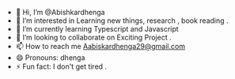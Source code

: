- 👋 Hi, I’m @Abishkardhenga
- 👀 I’m interested in Learning new things, research  , book reading . 
- 🌱 I’m currently learning Typescript and Javascript
- 💞️ I’m looking to collaborate on Exciting Project .
- 📫 How to reach me Aabiskardhenga29@gmail.com
- 😄 Pronouns: dhenga
- ⚡ Fun fact: I don't get tired . 

<!---
Abishkardhenga/Abishkardhenga is a ✨ special ✨ repository because its `README.md` (this file) appears on your GitHub profile.
You can click the Preview link to take a look at your changes.
--->

